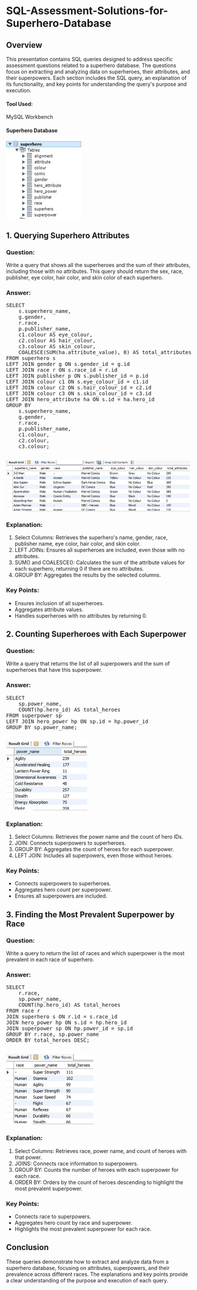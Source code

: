 # SQL-Assessment-Solutions-for-Superhero-Database

## Overview
This presentation contains SQL queries designed to address specific assessment questions related to a superhero database. The questions focus on extracting and analyzing data on superheroes, their attributes, and their superpowers. Each section includes the SQL query, an explanation of its functionality, and key points for understanding the query's purpose and execution.

#### Tool Used:
MySQL Workbench

#### Superhero Database
![](Images/table.JPG)

## 1. Querying Superhero Attributes
### Question:
Write a query that shows all the superheroes and the sum of their attributes, including those with no attributes. This query should return the sex, race, publisher, eye color, hair color, and skin color of each superhero.

### Answer:
<pre>
SELECT 
    s.superhero_name, 
    g.gender, 
    r.race, 
    p.publisher_name, 
    c1.colour AS eye_colour, 
    c2.colour AS hair_colour, 
    c3.colour AS skin_colour,
    COALESCE(SUM(ha.attribute_value), 0) AS total_attributes
FROM superhero s
LEFT JOIN gender g ON s.gender_id = g.id
LEFT JOIN race r ON s.race_id = r.id
LEFT JOIN publisher p ON s.publisher_id = p.id
LEFT JOIN colour c1 ON s.eye_colour_id = c1.id
LEFT JOIN colour c2 ON s.hair_colour_id = c2.id
LEFT JOIN colour c3 ON s.skin_colour_id = c3.id
LEFT JOIN hero_attribute ha ON s.id = ha.hero_id
GROUP BY 
    s.superhero_name, 
    g.gender, 
    r.race, 
    p.publisher_name, 
    c1.colour, 
    c2.colour, 
    c3.colour;
  </pre>

![](Images/sol_1.JPG)


### Explanation:
1. Select Columns: Retrieves the superhero's name, gender, race, publisher name, eye color, hair color, and skin color.
2. LEFT JOINs: Ensures all superheroes are included, even those with no attributes.
3. SUM() and COALESCE(): Calculates the sum of the attribute values for each superhero, returning 0 if there are no attributes.
4. GROUP BY: Aggregates the results by the selected columns.

### Key Points:
- Ensures inclusion of all superheroes.
- Aggregates attribute values.
- Handles superheroes with no attributes by returning 0.


## 2. Counting Superheroes with Each Superpower
### Question:
Write a query that returns the list of all superpowers and the sum of superheroes that have this superpower.

### Answer:
<pre>
SELECT 
    sp.power_name,
    COUNT(hp.hero_id) AS total_heroes
FROM superpower sp
LEFT JOIN hero_power hp ON sp.id = hp.power_id
GROUP BY sp.power_name;
  </pre>

![](Images/sol_2.JPG)

### Explanation:
1. Select Columns: Retrieves the power name and the count of hero IDs.
2. JOIN: Connects superpowers to superheroes.
3. GROUP BY: Aggregates the count of heroes for each superpower.
4. LEFT JOIN: Includes all superpowers, even those without heroes.

### Key Points:
- Connects superpowers to superheroes.
- Aggregates hero count per superpower.
- Ensures all superpowers are included.


## 3. Finding the Most Prevalent Superpower by Race
### Question:
Write a query to return the list of races and which superpower is the most prevalent in each race of superhero.

### Answer:
<pre>
SELECT 
    r.race,
    sp.power_name,
    COUNT(hp.hero_id) AS total_heroes
FROM race r
JOIN superhero s ON r.id = s.race_id
JOIN hero_power hp ON s.id = hp.hero_id
JOIN superpower sp ON hp.power_id = sp.id
GROUP BY r.race, sp.power_name
ORDER BY total_heroes DESC;
  </pre>

![](Images/sol_3.JPG)

### Explanation:
1. Select Columns: Retrieves race, power name, and count of heroes with that power.
2. JOINS: Connects race information to superpowers.
3. GROUP BY: Counts the number of heroes with each superpower for each race.
4. ORDER BY: Orders by the count of heroes descending to highlight the most prevalent superpower.

### Key Points:
- Connects race to superpowers.
- Aggregates hero count by race and superpower.
- Highlights the most prevalent superpower for each race.

## Conclusion
These queries demonstrate how to extract and analyze data from a superhero database, focusing on attributes, superpowers, and their prevalence across different races. The explanations and key points provide a clear understanding of the purpose and execution of each query.
